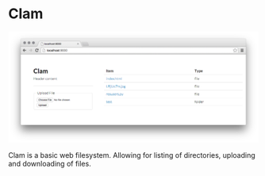 Clam
=======

![Screenshot](screenshot.png)

Clam is a basic web filesystem. Allowing for listing of directories, uploading and downloading of files.
